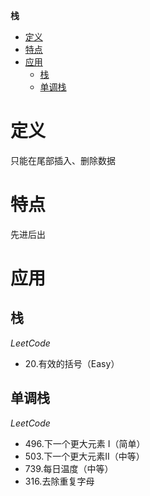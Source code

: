 **栈**
- [定义](#定义)
- [特点](#特点)
- [应用](#应用)
  - [栈](#栈)
  - [单调栈](#单调栈)

# 定义 #
只能在尾部插入、删除数据

# 特点 #
先进后出

# 应用 #
## 栈 ##
*LeetCode*
- 20.有效的括号（Easy）

## 单调栈 ##
*LeetCode*
- 496.下一个更大元素 I（简单）
- 503.下一个更大元素II（中等）
- 739.每日温度（中等）
- 316.去除重复字母